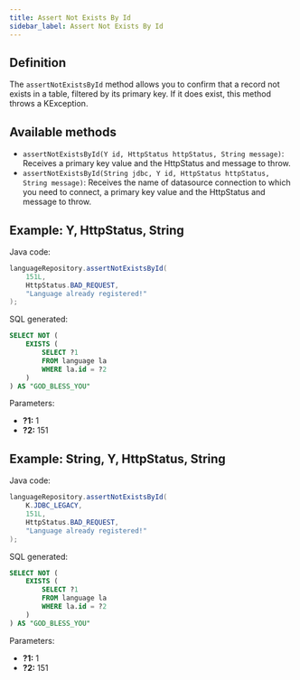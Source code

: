 ```yaml
---
title: Assert Not Exists By Id
sidebar_label: Assert Not Exists By Id
---
```


## Definition

The `assertNotExistsById` method allows you to confirm that a record not exists in a table, filtered by its primary key. If it does exist, this method throws a KException.

## Available methods

- `assertNotExistsById(Y id, HttpStatus httpStatus, String message)`: Receives a primary key value and the HttpStatus and message to throw.
- `assertNotExistsById(String jdbc, Y id, HttpStatus httpStatus, String message)`: Receives the name of datasource connection to which you need to connect, a primary key value and the HttpStatus and message to throw.

## Example: Y, HttpStatus, String

Java code:

```java
languageRepository.assertNotExistsById(
    151L,
    HttpStatus.BAD_REQUEST,
    "Language already registered!"
);
```

SQL generated:

```sql
SELECT NOT (
    EXISTS (
        SELECT ?1
        FROM language la
        WHERE la.id = ?2
    )
) AS "GOD_BLESS_YOU"
```

Parameters:

- **?1:** 1
- **?2:** 151

## Example: String, Y, HttpStatus, String

Java code:

```java
languageRepository.assertNotExistsById(
    K.JDBC_LEGACY,
    151L,
    HttpStatus.BAD_REQUEST,
    "Language already registered!"
);
```

SQL generated:

```sql
SELECT NOT (
    EXISTS (
        SELECT ?1
        FROM language la
        WHERE la.id = ?2
    )
) AS "GOD_BLESS_YOU"
```

Parameters:

- **?1:** 1
- **?2:** 151